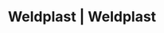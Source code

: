 ---
Link: "file:/Users/vinayakpatel/Downloads/www.weldplast.cz/eshop_products_compare/add/eshop-products-variant744"
product_name: "null"
product_id: "null"
title: "Weldplast | Weldplast"
product_desc: ""
product_specs: ""
product_downloads: ""
href: ""
accessories: ""
similar_products: ""
---